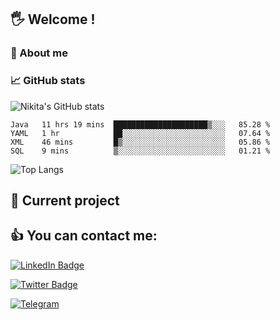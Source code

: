 ## 🖐 Welcome !

### 🙂 About me

### 📈 GitHub stats
![Nikita's GitHub stats](https://github-readme-stats.vercel.app/api?username=DOMOKUL&show_icons=true&theme=gruvbox)

<!--START_SECTION:waka-->

```text
Java   11 hrs 19 mins  █████████████████████▒░░░   85.28 %
YAML   1 hr            ██░░░░░░░░░░░░░░░░░░░░░░░   07.64 %
XML    46 mins         █▒░░░░░░░░░░░░░░░░░░░░░░░   05.86 %
SQL    9 mins          ▒░░░░░░░░░░░░░░░░░░░░░░░░   01.21 %
```

<!--END_SECTION:waka-->

![Top Langs](https://github-readme-stats.vercel.app/api/top-langs/?username=DOMOKUL&layout=compact&show_icons=true&theme=gruvbox)

## 🎨 Current project

## 👍 You can contact me:

[![LinkedIn Badge](https://img.shields.io/badge/LinkedIn-Profile-informational?style=flat&logo=linkedin&logoColor=white&color=0D76A8)](https://www.linkedin.com/in/strokach-nikita-810b50230/)

[![Twitter Badge](https://img.shields.io/badge/Twitter-Profile-informational?style=flat&logo=twitter&logoColor=white&color=0D76A8)](https://twitter.com/domokul)

[![Telegram](https://img.shields.io/badge/Telegram-Profile-informational?style=flat&logo=telegram&logoColor=white&color=0D76A8)](https://t.me/Domokul)


